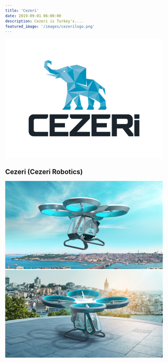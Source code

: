 ```yaml
---
title: 'Cezeri'
date: 2019-09-01 06:00:00
description: Cezeri is Turkey's....
featured_image: '/images/cezerilogo.png'
---
```


![](/images/cezerilogo.png)

## Cezeri (Cezeri Robotics)

<div class="gallery" data-columns="3">
    <img src="/images/cezeri1.jpg">
    <img src="/images/cezeri2.jpg">
</div>
